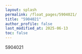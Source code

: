 ```yaml
---
layout: splash
permalink: /float_pages/5904021/
title: "5904021"
author_profile: false
last_modified_at: 2025-06-13
toc: false
---
```

 
5904021
